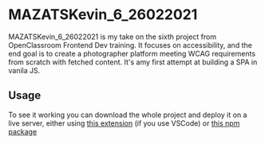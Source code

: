 # MAZATSKevin_6_26022021

MAZATSKevin_6_26022021 is my take on the sixth project from OpenClassroom Frontend Dev training. It focuses on accessibility, and the end goal is to create a photographer platform meeting WCAG requirements from scratch with fetched content. It's amy first attempt at building a SPA in vanila JS.

## Usage

To see it working you can download the whole project and deploy it on a live server, either using [this extension](https://marketplace.visualstudio.com/items?itemName=ritwickdey.LiveServer) (if you use VSCode) or [this npm package](https://www.npmjs.com/package/live-server)
